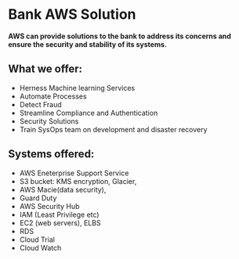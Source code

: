 # Bank AWS Solution

  **AWS can provide solutions to the bank to address its concerns and ensure the security and stability of its systems.**

## What we offer:

* Herness Machine learning Services
* Automate Processes
* Detect Fraud
* Streamline Compliance and Authentication
* Security Solutions
* Train SysOps team on development and disaster recovery

## Systems offered:

* AWS Eneterprise Support Service
* S3 bucket: KMS encryption, Glacier, 
* AWS Macie(data security), 
* Guard Duty
* AWS Security Hub
* IAM (Least Privilege etc)
* EC2 (web servers), ELBS
* RDS
* Cloud Trial
* Cloud Watch 





